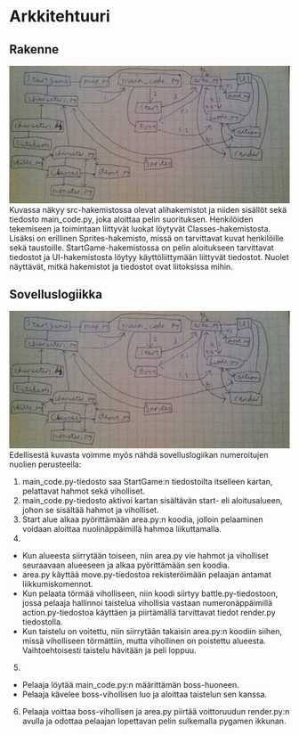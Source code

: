 # Arkkitehtuuri

## Rakenne
![Rakenne- ja luokkakaavio](kaavio.jpg)
Kuvassa näkyy src-hakemistossa olevat alihakemistot ja niiden sisällöt sekä tiedosto main_code.py, joka aloittaa pelin suorituksen. Henkilöiden tekemiseen ja toimintaan liittyvät luokat löytyvät Classes-hakemistosta. Lisäksi on erillinen Sprites-hakemisto, missä on tarvittavat kuvat henkilöille sekä taustoille. StartGame-hakemistossa on pelin aloitukseen tarvittavat tiedostot ja UI-hakemistosta löytyy käyttöliittymään liittyvät tiedostot. Nuolet näyttävät, mitkä hakemistot ja tiedostot ovat liitoksissa mihin.

## Sovelluslogiikka
![Rakenne- ja luokkakaavio](kaavio.jpg)
Edellisestä kuvasta voimme myös nähdä sovelluslogiikan numeroitujen nuolien perusteella:
1.  main_code.py-tiedosto saa StartGame:n tiedostoilta itselleen kartan, pelattavat hahmot sekä viholliset.
2.  main_code.py-tiedosto aktivoi kartan sisältävän start- eli aloitusalueen, johon se sisältää hahmot ja viholliset.
3.  Start alue alkaa pyörittämään area.py:n koodia, jolloin pelaaminen voidaan aloittaa nuolinäppäimillä hahmoa liikuttamalla.
4.
- Kun alueesta siirrytään toiseen, niin area.py vie hahmot ja viholliset seuraavaan alueeseen ja alkaa pyörittämään sen koodia.
- area.py käyttää move.py-tiedostoa rekisteröimään pelaajan antamat liikkumiskomennot.
- Kun pelaata törmää viholliseen, niin koodi siirtyy battle.py-tiedostoon, jossa pelaaja hallinnoi taistelua vihollisia vastaan numeronäppäimillä action.py-tiedostoa käyttäen ja piirtämällä tarvittavat tiedot render.py tiedostolla.
- Kun taistelu on voitettu, niin siirrytään takaisin area.py:n koodiin siihen, missä viholliseen törmättiin, mutta vihollinen on poistettu alueesta. Vaihtoehtoisesti taistelu hävitään ja peli loppuu.
5.
- Pelaaja löytää main_code.py:n määrittämän boss-huoneen.
- Pelaaja kävelee boss-vihollisen luo ja aloittaa taistelun sen kanssa.
6.  Pelaaja voittaa boss-vihollisen ja area.py piirtää voittoruudun render.py:n avulla ja odottaa pelaajan lopettavan pelin sulkemalla pygamen ikkunan.
